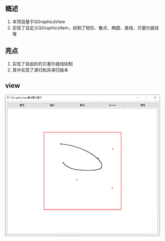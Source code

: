 ## 概述
1. 本项目基于QGraphicsView
2. 实现了自定义QGraphicsItem，绘制了矩形、散点、椭圆、直线、贝塞尔曲线等
## 亮点
1. 实现了自由阶的贝塞尔曲线绘制
2. 其中实现了递归和非递归版本

## view
![alt text](./image/PixPin_2024-12-29_18-00-17.png)